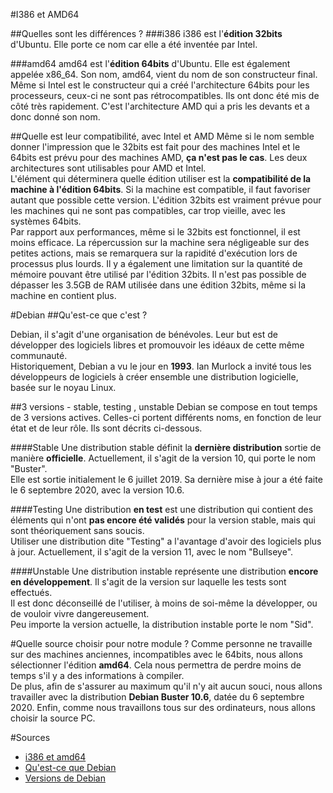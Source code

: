 #I386 et AMD64

##Quelles sont les différences ? 
###i386
i386 est l'__édition 32bits__ d'Ubuntu.
Elle porte ce nom car elle a été inventée par Intel.


###amd64
amd64 est l'__édition 64bits__ d'Ubuntu. Elle est également appelée x86_64.
Son nom, amd64, vient du nom de son constructeur final. Même si Intel est le constructeur qui a créé l'architecture 64bits pour les processeurs, ceux-ci ne sont pas rétrocompatibles. Ils ont donc été mis de côté très rapidement. C'est l'architecture AMD qui a pris les devants et a donc donné son nom.

##Quelle est leur compatibilité, avec Intel et AMD
Même si le nom semble donner l'impression que le 32bits est fait pour des machines Intel et le 64bits est prévu pour des machines AMD, __ça n'est pas le cas__.
Les deux architectures sont utilisables pour AMD et Intel.  
L'élément qui déterminera quelle édition utiliser est la __compatibilité de la machine à l'édition 64bits__. Si la machine est compatible, il faut favoriser autant que possible cette version. L'édition 32bits est vraiment prévue pour les machines qui ne sont pas compatibles, car trop vieille, avec les systèmes 64bits.  
Par rapport aux performances, même si le 32bits est fonctionnel, il est moins efficace. La répercussion sur la machine sera négligeable sur des petites actions, mais se remarquera sur la rapidité d'exécution lors de processus plus lourds.
Il y a également une limitation sur la quantité de mémoire pouvant être utilisé par l'édition 32bits. Il n'est pas possible de dépasser les 3.5GB de RAM utilisée dans une édition 32bits, même si la machine en contient plus.

#Debian
##Qu'est-ce que c'est ?

Debian, il s'agit d'une organisation de bénévoles. Leur but est de développer des logiciels libres et promouvoir les idéaux de cette même communauté.   
Historiquement, Debian a vu le jour en **1993**. Ian Murlock a invité tous les développeurs de logiciels à créer ensemble une distribution logicielle, basée sur le noyau Linux.  

##3 versions - stable, testing , unstable
Debian se compose en tout temps de 3 versions actives. Celles-ci portent différents noms, en fonction de leur état et de leur rôle. Ils sont décrits ci-dessous.

####Stable
Une distribution stable définit la **dernière distribution** sortie de manière **officielle**. Actuellement, il s'agit de la version 10, qui porte le nom "Buster".  
Elle est sortie initialement le 6 juillet 2019. Sa dernière mise à jour a été faite le 6 septembre 2020, avec la version 10.6.

####Testing
Une distribution **en test** est une distribution qui contient des éléments qui n'ont **pas encore été validés** pour la version stable, mais qui sont théoriquement sans soucis.   
Utiliser une distribution dite "Testing" a l'avantage d'avoir des logiciels plus à jour. Actuellement, il s'agit de la version 11, avec le nom "Bullseye".

####Unstable
Une distribution instable représente une distribution **encore en développement**. Il s'agit de la version sur laquelle les tests sont effectués.   
Il est donc déconseillé de l'utiliser, à moins de soi-même la développer, ou de vouloir vivre dangereusement.   
Peu importe la version actuelle, la distribution instable porte le nom "Sid".

#Quelle source choisir pour notre module ?
Comme personne ne travaille sur des machines anciennes, incompatibles avec le 64bits, nous allons sélectionner l'édition **amd64**. Cela nous permettra de perdre moins de temps s'il y a des informations à compiler.  
De plus, afin de s'assurer au maximum qu'il n'y ait aucun souci, nous allons travailler avec la distribution **Debian Buster 10.6**, datée du 6 septembre 2020.
Enfin, comme nous travaillons tous sur des ordinateurs, nous allons choisir la source PC.

#Sources
- [i386 et amd64](https://askubuntu.com/questions/54296/difference-between-the-i386-download-and-the-amd64)  
- [Qu'est-ce que Debian](https://www.debian.org/releases/stretch/mips/ch01s01.html.fr)  
- [Versions de Debian](https://www.debian.org/releases/index.fr.html)